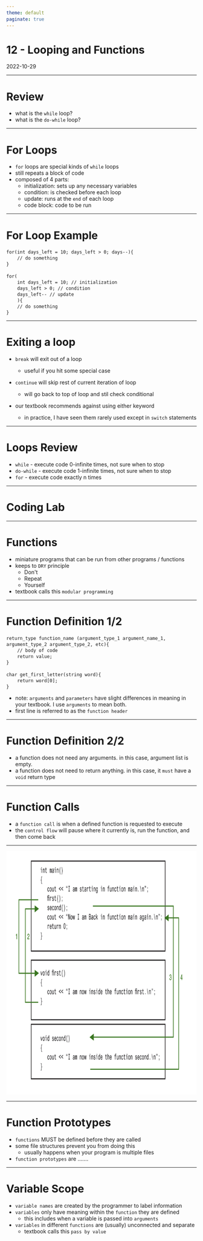 ```yaml
---
theme: default
paginate: true
---
```


# 12 - Looping and Functions
2022-10-29


---

# Review

- what is the `while` loop?
- what is the `do-while` loop?

---

# For Loops

- `for` loops are special kinds of `while` loops
- still repeats a block of code
- composed of 4 parts:
    - initialization: sets up any necessary variables
	- condition: is checked before each loop
	- update: runs at the `end` of each loop
	- code block: code to be run

---

# For Loop Example

```
for(int days_left = 10; days_left > 0; days--){
	// do something
}

for(
	int days_left = 10; // initialization
	days_left > 0; // condition
	days_left-- // update
	){
	// do something	
}
```

---

# Exiting a loop

- `break` will exit out of a loop
  - useful if you hit some special case
- `continue` will skip rest of current iteration of loop
  - will go back to top of loop and stil check conditional

- our textbook recommends against using either keyword
  - in practice, I have seen them rarely used except in `switch` statements

---

# Loops Review

- `while` - execute code 0-infinite times, not sure when to stop
- `do-while` - execute code 1-infinite times, not sure when to stop
- `for` - execute code exactly n times

---

# Coding Lab

---

# Functions

- miniature programs that can be run from other programs / functions
- keeps to `DRY` principle
  - Don't
  - Repeat
  - Yourself
- textbook calls this `modular programming`

---

# Function Definition 1/2

```
return_type function_name (argument_type_1 argument_name_1, argument_type_2 argument_type_2, etc){
	// body of code
	return value;
}

char get_first_letter(string word){
	return word[0];
}
```

- note: `arguments` and `parameters` have slight differences in meaning in your textbook. I use `arguments` to mean both.
- first line is referred to as the `function header`

---

# Function Definition 2/2

- a function does not need any arguments. in this case, argument list is empty.
- a function does not need to return anything. in this case, it `must` have a `void` return type

---

# Function Calls

- a `function call` is when a defined function is requested to execute
- the `control flow` will pause where it currently is, run the function, and then come back

---

![bg contain](function_control_flow.png)

---

# Function Prototypes

- `functions` MUST be defined before they are called
- some file structures prevent you from doing this
  - usually happens when your program is multiple files
- `function prototypes` are .......


---

# Variable Scope

- `variable names` are created by the programmer to label information
- `variables` only have meaning within the `function` they are defined
  - this includes when a variable is passed into `arguments`
- `variables` in different `functions` are (usually) unconnected and separate
  - textbook calls this `pass by value`
